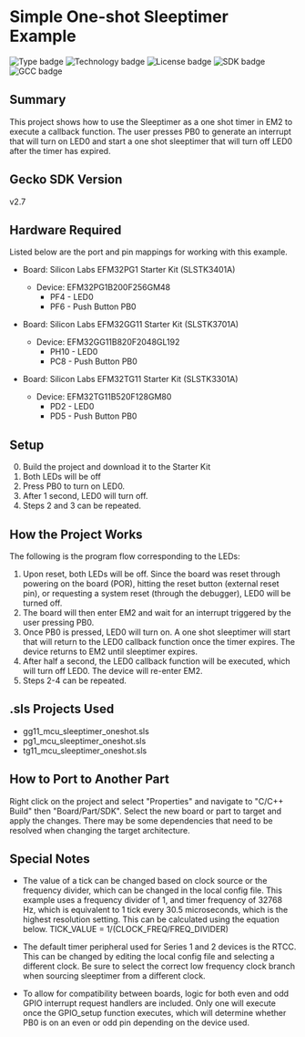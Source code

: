 # Simple One-shot Sleeptimer Example 
![Type badge](https://img.shields.io/badge/Type-Virtual%20application-green)
![Technology badge](https://img.shields.io/badge/Technology-Platform-green)
![License badge](https://img.shields.io/badge/License-Zlib-green)
![SDK badge](https://img.shields.io/badge/SDK-v2.7.6-green)
![GCC badge](https://img.shields.io/endpoint?url=https://raw.githubusercontent.com/SiliconLabs/application_examples_ci/master/platform_applications/oneshot_sleeptimer_example_gcc.json)

## Summary
This project shows how to use the Sleeptimer as a one shot timer in EM2 to 
execute a callback function. The user presses PB0 to generate an interrupt that
will turn on LED0 and start a one shot sleeptimer that will turn off LED0 after
the timer has expired.

## Gecko SDK Version
v2.7

## Hardware Required
Listed below are the port and pin mappings for working with this example.

* Board:  Silicon Labs EFM32PG1 Starter Kit (SLSTK3401A)
	* Device: EFM32PG1B200F256GM48
		* PF4 - LED0
		* PF6 - Push Button PB0

* Board:  Silicon Labs EFM32GG11 Starter Kit (SLSTK3701A)
	* Device: EFM32GG11B820F2048GL192
		* PH10 - LED0
		* PC8 - Push Button PB0

* Board:  Silicon Labs EFM32TG11 Starter Kit (SLSTK3301A)
	* Device: EFM32TG11B520F128GM80
		* PD2 - LED0
		* PD5 - Push Button PB0

## Setup
0. Build the project and download it to the Starter Kit
1. Both LEDs will be off
2. Press PB0 to turn on LED0.
3. After 1 second, LED0 will turn off.
4. Steps 2 and 3 can be repeated.

## How the Project Works
The following is the program flow corresponding to the LEDs:
1. Upon reset, both LEDs will be off. Since the board was reset through 
   powering on the board (POR), hitting the reset button (external reset pin), 
   or requesting a system reset (through the debugger), LED0 will be turned off.
2. The board will then enter EM2 and wait for an interrupt triggered by the user
   pressing PB0. 
3. Once PB0 is pressed, LED0 will turn on. A one shot sleeptimer will start that
   will return to the LED0 callback function once the timer expires. The device 
   returns to EM2 until sleeptimer expires.
4. After half a second, the LED0 callback function will be executed, which will
   turn off LED0. The device will re-enter EM2. 
5. Steps 2-4 can be repeated.

## .sls Projects Used
* gg11_mcu_sleeptimer_oneshot.sls
* pg1_mcu_sleeptimer_oneshot.sls
* tg11_mcu_sleeptimer_oneshot.sls

## How to Port to Another Part
Right click on the project and select "Properties" and navigate to "C/C++ 
Build" then "Board/Part/SDK". Select the new board or part to target and apply 
the changes. There may be some dependencies that need to be resolved when 
changing the target architecture.

## Special Notes
* The value of a tick can be changed based on clock source or the frequency 
divider, which can be changed in the local config file. This example uses a 
frequency divider of 1, and timer frequency of 32768 Hz, which is equivalent 
to 1 tick every 30.5 microseconds, which is the highest resolution setting. 
This can be calculated using the equation below.
	TICK_VALUE = 1/(CLOCK_FREQ/FREQ_DIVIDER)

* The default timer peripheral used for Series 1 and 2 devices is the
RTCC. This can be changed by editing the local config file and selecting a 
different clock. Be sure to select the correct low frequency clock branch when 
sourcing sleeptimer from a different clock.

* To allow for compatibility between boards, logic for both even and odd
GPIO interrupt request handlers are included. Only one will execute once the 
GPIO_setup function executes, which will determine whether PB0 is on an even
or odd pin depending on the device used.

